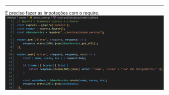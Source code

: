 

---
É preciso fazer as impotações com o require.
![](../../../attachments/Pasted%20image%2020250706084655.png)
